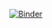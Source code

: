 [![Binder](https://mybinder.org/badge_logo.svg)](https://mybinder.org/v2/gh/hxiuyu2/hxiuyu2.github.io/master)
